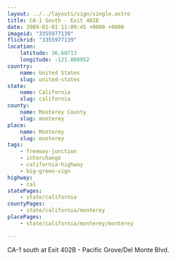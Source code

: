 ```yaml
---
layout: ../../layouts/sign/single.astro
title: CA-1 South - Exit 402B
date: 2009-01-01 11:09:45 +0000 +0000
imageid: "3355977139"
flickrid: "3355977139"
location:
    latitude: 36.60713
    longitude: -121.860952
country:
    name: United States
    slug: united-states
state:
    name: California
    slug: california
county:
    name: Monterey County
    slug: monterey
place:
    name: Monterey
    slug: monterey
tags:
    - freeway-junction
    - interchange
    - california-highway
    - big-green-sign
highway:
    - ca1
statePages:
    - state/california
countyPages:
    - state/california/monterey
placePages:
    - state/california/monterey/monterey

---
```

CA-1 south at Exit 402B - Pacific Grove/Del Monte Blvd.